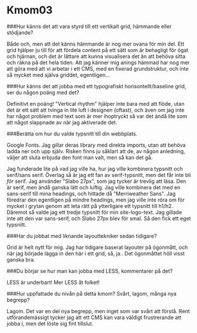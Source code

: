 Kmom03
===============================

###Hur känns det att vara styrd till ett vertikalt grid, hämmande eller stödjande?

Både och, men att det känns hämmande är nog mer ovana för min del. Ett grid hjälper ju till för att fördela content på ett sätt som är behagligt för ögat och hjärnan, och det är lättare att kunna visualisera det än att behöva sitta och räkna på det hela tiden. Att jag känner mig anings hämmad har nog mer att göra med att vi arbetar i ett CMS, med en fixerad grundstruktur, och inte så mycket med själva griddet, egentligen...

###Hur känns det att jobba med ett typografiskt horisontellt/baseline grid, ser du någon poäng med det?

Definitivt en poäng! "Vertical rhythm" hjälper inte bara med att flöde, utan det är ett sätt att tvinga in lite luft i designen (oftast), och även om jag inte har något problem med text som är mer ihoptryckt så var det ändå lite som att något slappnade av när jag aktiverade det.

###Berätta om hur du valde typsnitt till din webbplats.

Google Fonts. Jag gillar deras library med direkta imports, utan att behöva ladda ner och upp själv. Risken finns ju såklart att de, av någon anledning, väljer att sluta erbjuda den font man valt, men så kan det gå.

Jag funderade lite på vad jag ville ha, hur jag ville kombinera typsnitt och serif/sans serif. Överlag så är jag ett fan av serif-typsnitt, men det får inte bli _för_ serif. Jag använder "Slabo 27px", som jag tycker är trevlig att läsa. Den är serif, men ändå ganska lätt och luftig. Jag ville kombinera det med en sans-serif till mina headings, och hittade då "Merriweather Sans". Jag föredrar den egentligen på mindre headings, men jag ville inte röra om för mycket i grytan genom att leta rätt på ytterligare ett typsnitt till h1/h2. Däremot så valde jag ett tredje typsnitt för min site-logo-text. Jag gillade inte att den var sans-serif, och Slabo 27px blev för smal. Så den fick ett eget typsnitt.

###Har du jobbat med liknande layouttekniker sedan tidigare?

Grid är helt nytt för mig. Jag har tidigare baserat layouter på ögonmått, och när jag började lägga in den här i ett grid, så, ja.. Det ögonmåttet höll visst ganska bra.

###Du börjar se hur man kan jobba med LESS, kommentarer på det?

LESS är underbart! Mer LESS åt folket!

###Hur uppfattade du nivån på detta kmom? Svårt, lagom, många nya begrepp?

Lagom. Det var en del nya begrepp, men inget som var svårt att förstå. Rent utförandemässigt tycker jag att ett CMS kan vara väldigt frustrerande att jobba i, men det löste sig fint tillslut.
